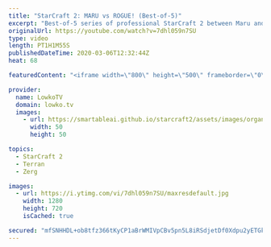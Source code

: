 ```yaml
---
title: "StarCraft 2: MARU vs ROGUE! (Best-of-5)"
excerpt: "Best-of-5 series of professional StarCraft 2 between Maru and Rogue. Both of these pro gamers are at the highest possible level of SC2. Maru is widely considered to be strongest Terran player in the world. Determining the best Zerg player in the world is harder to do as there are other top-level Zerg"
originalUrl: https://youtube.com/watch?v=7dhl059n7SU
type: video
length: PT1H1M55S
publishedDateTime: 2020-03-06T12:32:44Z
heat: 68

featuredContent: "<iframe width=\"800\" height=\"500\" frameborder=\"0\" src=\"https://www.youtube.com/embed/7dhl059n7SU\" allow=\"accelerometer; autoplay; encrypted-media; gyroscope; picture-in-picture\" allowfullscreen></iframe>"

provider:
  name: LowkoTV
  domain: lowko.tv
  images:
    - url: https://smartableai.github.io/starcraft2/assets/images/organizations/lowko.tv-50x50.jpg
      width: 50
      height: 50

topics:
  - StarCraft 2
  - Terran
  - Zerg

images:
  - url: https://i.ytimg.com/vi/7dhl059n7SU/maxresdefault.jpg
    width: 1280
    height: 720
    isCached: true

secured: "mfSNHHDL+ob8tfz366tKyCP1aBrWMIVpCBv5pn5L8iRSdjetDf0Xdpu2yETGkJgcUSh9sdux768gJIKQVjYErpqV/FWpn/1jHp7GOk1XAm0JaYyNFqklcdGTzPdnc/fhH0JXBA66LO+tU42bsnd5d9UYABNXlThXMyOW7JWUQ7KhUM4zoq8wknqBzV31jl8kAkpdyUCYxqOshR5H81amlV2AbWgjp8vQlpug64iJtZjN+IJCQaDjY36oRDiNMpzJmnev0AbMutPQvFgTdWo4LLMlFFZYGKe6h/gvHIyUfbkXUMmbsACxph3Ds0CTlAt2gduVuU1G3vgv5tnM5nqYd9z2+x7W1UWEVnpTwbwR4tGjmljbAHS57OZFzD5Uu0mwdAzbYQMEL68R/y7FkhZxFpZa0YlpbuXWRNVkBxzzCddp+kflqhgg+QojMYX71uhL;6KwvPSvxjXrNM+NB/GJecg=="
---
```


